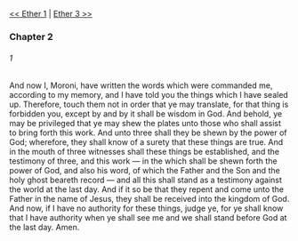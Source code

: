 [<< Ether 1](Ether%201)  |  [Ether 3 >>](Ether%203)

### Chapter 2
###### 1
And now I, Moroni, have written the words which were commanded me, according to my memory, and I have told you the things which I have sealed up. Therefore, touch them not in order that ye may translate, for that thing is forbidden you, except by and by it shall be wisdom in God. And behold, ye may be privileged that ye may shew the plates unto those who shall assist to bring forth this work. And unto three shall they be shewn by the power of God; wherefore, they shall know of a surety that these things are true. And in the mouth of three witnesses shall these things be established, and the testimony of three, and this work — in the which shall be shewn forth the power of God, and also his word, of which the Father and the Son and the holy ghost beareth record — and all this shall stand as a testimony against the world at the last day. And if it so be that they repent and come unto the Father in the name of Jesus, they shall be received into the kingdom of God. And now, if I have no authority for these things, judge ye, for ye shall know that I have authority when ye shall see me and we shall stand before God at the last day. Amen.